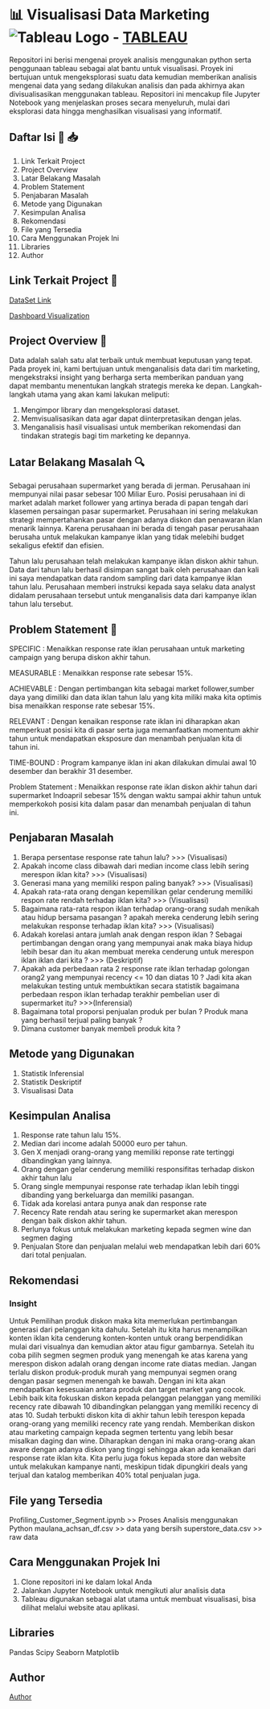 # 📊 Visualisasi Data Marketing ![Tableau Logo](https://img.icons8.com/color/48/000000/tableau-software.png) - [TABLEAU](https://www.tableau.com/)

Repositori ini berisi mengenai proyek analisis menggunakan python serta penggunaan tableau sebagai alat bantu untuk visualisasi. Proyek ini bertujuan untuk mengeksplorasi suatu data kemudian memberikan analisis mengenai data yang sedang dilakukan analisis dan pada akhirnya akan divisualisasikan menggunakan tableau. Repositori ini mencakup file Jupyter Notebook yang menjelaskan proses secara menyeluruh, mulai dari eksplorasi data hingga menghasilkan visualisasi yang informatif.

## Daftar Isi 🔗 📥

1. Link Terkait Project
2. Project Overview
3. Latar Belakang Masalah
4. Problem Statement
5. Penjabaran Masalah
6. Metode yang Digunakan
7. Kesimpulan Analisa
8. Rekomendasi
9. File yang Tersedia
10. Cara Menggunakan Projek Ini
11. Libraries
12. Author


## Link Terkait Project 📁
[DataSet Link](https://www.kaggle.com/datasets/ahsan81/superstore-marketing-campaign-dataset?select=superstore_data.csv)

[Dashboard Visualization](https://public.tableau.com/app/profile/maulana.achsan/viz/MarketingDataProject/Dashboard3#2)

## Project Overview 📝

Data adalah salah satu alat terbaik untuk membuat keputusan yang tepat. Pada proyek ini, kami bertujuan untuk menganalisis data dari tim marketing, mengekstraksi insight yang berharga serta memberikan panduan yang dapat membantu menentukan langkah strategis mereka ke depan. Langkah-langkah utama yang akan kami lakukan meliputi:
1. Mengimpor library dan mengeksplorasi dataset.
2. Memvisualisasikan data agar dapat diinterpretasikan dengan jelas.
3. Menganalisis hasil visualisasi untuk memberikan rekomendasi dan tindakan strategis bagi tim marketing ke depannya.

## Latar Belakang Masalah 🔍

Sebagai perusahaan supermarket yang berada di jerman. Perusahaan ini mempunyai nilai pasar sebesar 100 Miliar Euro. Posisi perusahaan ini di market adalah market follower yang artinya berada di papan tengah dari klasemen persaingan pasar supermarket. Perusahaan ini sering melakukan strategi mempertahankan pasar dengan adanya diskon dan penawaran iklan menarik  lainnya. Karena perusahaan ini berada di tengah pasar perusahaan berusaha untuk melakukan kampanye iklan yang tidak melebihi budget sekaligus efektif dan efisien. 

Tahun lalu perusahaan telah melakukan kampanye iklan diskon akhir tahun. Data dari tahun lalu berhasil disimpan sangat baik oleh perusahaan dan kali ini saya mendapatkan data random sampling dari data kampanye iklan tahun lalu. Perusahaan memberi instruksi kepada saya selaku data analyst didalam perusahaan tersebut untuk menganalisis data dari kampanye iklan tahun lalu tersebut. 

## Problem Statement 💭

SPECIFIC : Menaikkan response rate iklan perusahaan untuk marketing campaign yang berupa diskon akhir tahun. 

MEASURABLE : Menaikkan response rate sebesar 15%. 

ACHIEVABLE : Dengan pertimbangan kita sebagai market follower,sumber daya yang dimiliki dan data iklan tahun lalu yang kita miliki maka kita optimis bisa menaikkan response rate sebesar 15%. 

RELEVANT : Dengan kenaikan response rate iklan ini diharapkan akan memperkuat posisi kita di pasar serta juga memanfaatkan momentum akhir tahun untuk mendapatkan eksposure dan menambah penjualan kita di tahun ini.

TIME-BOUND : Program kampanye iklan ini akan dilakukan dimulai awal 10 desember dan berakhir 31 desember. 

Problem Statement : Menaikkan response rate iklan diskon akhir tahun dari supermarket Indoapril sebesar 15% dengan waktu sampai akhir tahun untuk memperkokoh posisi kita dalam pasar dan menambah penjualan di tahun ini. 

## Penjabaran Masalah 

1.  Berapa persentase response rate tahun lalu? >>> (Visualisasi)
2.  Apakah income class dibawah dari median income class lebih sering merespon iklan kita? >>> (Visualisasi)
3.  Generasi mana yang memiliki respon paling banyak? >>> (Visualisasi)
4.  Apakah rata-rata orang dengan kepemilikan gelar cenderung memiliki respon rate rendah terhadap iklan kita? >>> (Visualisasi)
5.  Bagaimana rata-rata respon iklan terhadap orang-orang sudah menikah atau hidup bersama pasangan ?  apakah mereka cenderung lebih sering melakukan response terhadap iklan kita? >>> (Visualisasi) 
6.  Adakah korelasi antara jumlah anak dengan respon iklan ? Sebagai pertimbangan dengan orang yang mempunyai anak maka biaya hidup lebih besar dan itu akan membuat mereka cenderung untuk merespon iklan iklan dari kita ? >>> (Deskriptif)
7.  Apakah ada perbedaan rata 2 response rate iklan terhadap golongan orang2 yang mempunyai recency <= 10 dan diatas 10  ? Jadi kita akan melakukan testing untuk membuktikan secara statistik bagaimana perbedaan respon iklan terhadap terakhir pembelian user di supermarket itu? >>>(Inferensial) 
8. Bagaimana total proporsi penjualan produk per bulan ? Produk mana yang berhasil terjual paling banyak ? 
9. Dimana customer banyak membeli produk kita ? 

## Metode yang Digunakan 

1. Statistik Inferensial
2. Statistik Deskriptif
3. Visualisasi Data

## Kesimpulan Analisa 

1. Response rate tahun lalu 15%.
2. Median dari income adalah 50000 euro per tahun. 
3. Gen X menjadi orang-orang yang memiliki reponse rate tertinggi dibandingkan yang lainnya. 
4. Orang dengan gelar cenderung memiliki responsifitas terhadap diskon akhir tahun lalu
5. Orang single mempunyai response rate terhadap iklan lebih tinggi dibanding yang berkeluarga dan memiliki pasangan. 
6. Tidak ada korelasi antara punya anak dan response rate
7. Recency Rate rendah atau sering ke supermarket akan merespon dengan baik diskon akhir tahun. 
8. Perlunya fokus untuk melakukan marketing kepada segmen wine dan segmen daging 
9. Penjualan Store dan penjualan melalui web mendapatkan lebih dari 60% dari total penjualan. 

## Rekomendasi 

### Insight

Untuk Pemilihan produk diskon maka kita memerlukan pertimbangan generasi dari pelanggan kita dahulu. Setelah itu kita harus menampilkan konten iklan kita cenderung konten-konten untuk orang berpendidikan mulai dari visualnya dan kemudian aktor atau figur gambarnya. Setelah itu coba pilih segmen segmen produk yang menengah ke atas karena yang merespon diskon adalah orang dengan income rate diatas median. Jangan terlalu diskon produk-produk murah yang mempunyai segmen orang dengan pasar segmen menengah ke bawah. Dengan ini kita akan mendapatkan kesesuaian antara produk dan target market yang cocok. 
Lebih baik kita fokuskan diskon kepada pelanggan pelanggan yang memiliki recency rate dibawah 10 dibandingkan pelanggan yang memiliki recency di atas 10. Sudah terbukti diskon kita di akhir tahun lebih terespon kepada orang-orang yang memiliki recency rate yang rendah. 
Memberikan diskon atau marketing campaign kepada segmen tertentu yang lebih besar misalkan daging dan wine. Diharapkan dengan ini maka orang-orang akan aware dengan adanya diskon yang tinggi sehingga akan ada kenaikan dari response rate iklan kita. Kita perlu juga fokus kepada store dan website untuk melakukan kampanye nanti, meskipun tidak dipungkiri deals yang terjual dan katalog memberikan 40% total penjualan juga.  


## File yang Tersedia 

Profiling_Customer_Segment.ipynb >> Proses Analisis menggunakan Python 
maulana_achsan_df.csv  >> data yang bersih 
superstore_data.csv >> raw data

## Cara Menggunakan Projek Ini

1. Clone repositori ini ke dalam lokal Anda
2. Jalankan Jupyter Notebook untuk mengikuti alur analisis data
3. Tableau digunakan sebagai alat utama untuk membuat visualisasi, bisa dilihat melalui website atau aplikasi.
 
## Libraries

Pandas
Scipy
Seaborn 
Matplotlib

## Author

[Author](https://www.linkedin.com/in/asan133/)


